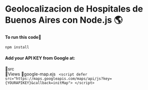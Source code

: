 # Geolocalizacion de Hospitales de Buenos Aires con Node.js 🌎

#### To run this code🚀
`npm install`

#### Add your API KEY from Google at:
📁src <br>
  📁Views
    📑google-map.ejs
      ` <script defer
      src="https://maps.googleapis.com/maps/api/js?key={YOURAPIKEY}&callback=initMap">
      </script>`
